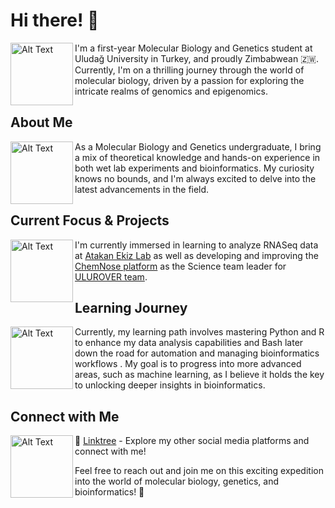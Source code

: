 # Hi there! 👋

<img src="https://images-wixmp-ed30a86b8c4ca887773594c2.wixmp.com/f/ea54de27-18f6-4b10-a966-b9ecb2bc1d31/daaiys0-fc659572-48c9-43eb-8838-71e5e631527a.gif?token=eyJ0eXAiOiJKV1QiLCJhbGciOiJIUzI1NiJ9.eyJzdWIiOiJ1cm46YXBwOjdlMGQxODg5ODIyNjQzNzNhNWYwZDQxNWVhMGQyNmUwIiwiaXNzIjoidXJuOmFwcDo3ZTBkMTg4OTgyMjY0MzczYTVmMGQ0MTVlYTBkMjZlMCIsIm9iaiI6W1t7InBhdGgiOiJcL2ZcL2VhNTRkZTI3LTE4ZjYtNGIxMC1hOTY2LWI5ZWNiMmJjMWQzMVwvZGFhaXlzMC1mYzY1OTU3Mi00OGM5LTQzZWItODgzOC03MWU1ZTYzMTUyN2EuZ2lmIn1dXSwiYXVkIjpbInVybjpzZXJ2aWNlOmZpbGUuZG93bmxvYWQiXX0.CSRG5H03RMI1ASGzhIGaIWJmAePjIOM4ntjCV6GxFPY" alt="Alt Text" width="100" height="100" align="left" /> I'm a first-year Molecular Biology and Genetics student at Uludağ University in Turkey, and proudly Zimbabwean 🇿🇼. Currently, I'm on a thrilling journey through the world of molecular biology, driven by a passion for exploring the intricate realms of genomics and epigenomics.


 ## About Me
 
<img src="https://media.giphy.com/media/v1.Y2lkPTc5MGI3NjExZzBiNjd2eDJrdW0zbmluamg5b2c3d2lpNjNsbjc2eW9yZzA1d2VuOSZlcD12MV9pbnRlcm5hbF9naWZfYnlfaWQmY3Q9cw/QPTdQdZQ9UiyzYK9mN/giphy.gif" alt="Alt Text" width="100" height="100" align="left" /> As a Molecular Biology and Genetics undergraduate, I bring a mix of theoretical knowledge and hands-on experience in both wet lab experiments and bioinformatics. My curiosity knows no bounds, and I'm always excited to delve into the latest advancements in the field.


 ## Current Focus & Projects
 
<img src="https://i.pinimg.com/originals/57/18/5d/57185d2176d7cbaebdb74c00ce1b9ebf.gif" alt="Alt Text" width="100" height="100" align="left" /> I'm currently immersed in learning to analyze RNASeq data at [Atakan Ekiz Lab](https://www.atakanekiz.com/lab.html) as well as developing and improving the [ChemNose platform](https://github.com/KurayiChawatama/ChemNose-An-Automated-Gas-Detection-and-Statistical-Analysis-Platform) as the Science team leader for [ULUROVER team](https://www.linkedin.com/company/ulurover-team/posts/?feedView=all).


 ## Learning Journey
 
<img src="https://i.pinimg.com/originals/73/69/6e/73696e022df7cd5cb3d999c6875361dd.gif" alt="Alt Text" width="100" height="100" align="left" /> Currently, my learning path involves mastering Python and R to enhance my data analysis capabilities and Bash later down the road for automation and managing bioinformatics workflows . My goal is to progress into more advanced areas, such as machine learning, as I believe it holds the key to unlocking deeper insights in bioinformatics.


 ## Connect with Me
 
<img src="https://media.baamboozle.com/uploads/images/660954/1646856631_53263_gif-url.gif" alt="Alt Text" width="100" height="100" align="left" /> 🔗 [Linktree](https://linktr.ee/kurayi_chawatama) - Explore my other social media platforms and connect with me!

Feel free to reach out and join me on this exciting expedition into the world of molecular biology, genetics, and bioinformatics! 🚀


